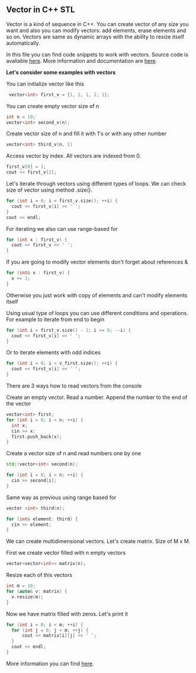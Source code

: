 ## Vector in C++ STL
Vector is a kind of sequence in C++. You can create vector of any size you want and also you can
modify vectors: add elements, erase elements and so on. Vectors are same as dynamic arrays with the ability to resize itself automatically.

In this file you can find code snippets to work with vectors. Source code is avaliable [here](vectors.cpp). 
More information and documentation are [here](https://en.cppreference.com/w/cpp/container/vector).


**Let's consider some examples with vectors**


  You can initialize vector like this
  ```c++
   vector<int> first_v = {1, 2, 1, 2, 1};
  ```
  
  

  You can create empty vector size of n
  ```c++
  int n = 10;
  vector<int> second_v(n);
  ```
  Create vector size of n and fill it with 1's or with any other number
  ```c++
  vector<int> third_v(n, 1)
   ```

  Access vector by index. All vectors are indexed from 0.
  ```c++
  first_v[0] = 1;
  cout << first_v[2];
  ```

  Let's iterate through vectors using different types of loops.
  We can check size of vector using method .size().
  ```c++
  for (int i = 0; i < first_v.size(); ++i) {
    cout << first_v[i] << ' ';
  }
  cout << endl;
  ```

  For iterating we also can use range-based for
  ```c++
  for (int x : first_v) {
    cout << first_v << ' ';
  }
  ```  
  
  If you are going to modify vector elements don't forget about references &
  ```c++
  for (int& x : first_v) {
    x += 1;
  }
  ```

  Otherwise you just work with copy of elements and can't modify elements itself


  Using usual type of loops you can use different conditions and operations. For example to iterate from end to begin
  ```c++
  for (int i = first_v.size() - 1; i >= 0; --i) {
    cout << first_v[i] << ' ';
  }
  ```

  Or to iterate elements with odd indices
  ```c++
  for (int i = 0; i < v_first.size(); ++i) {
    cout << first_v[i] << ' ';
  }
  ```
  
  There are 3 ways how to read vectors from the console

  Create an empty vector. Read a number.
  Append the number to the end of the vector
  ```c++
  vector<int> first;
  for (int i = 0; i < n; ++i) {
    int x;
    cin >> x;
    first.push_back(x);
  }
  ```
  

  Create a vector size of n and read numbers one by one
  ```c++
  std::vector<int> second(n);

  for (int i = 0; i < n; ++i) {
    cin >> second[i];
  }
  ```
  
  Same way as previous using range based for
  ```c++
  vector <int> third(n);

  for (int& element: third) {
    cin >> element;
  }
  ```
  
  We can create multidimensional vectors.
  Let's create matrix. Size of M x M.
  
  First we create vector filled with n empty vectors
  ```c++
  vector<vector<int>> matrix(n);
  ```
  
  Resize each of this vectors
  ```c++
  int m = 10;
  for (auto& v: matrix) {
    v.resize(m);
  }
  ```
  Now we have matrix filled with zeros.
  Let's print it
  ```c++
  for (int i = 0; i < m; ++i) {
    for (int j = 0; j < m; ++j) {
        cout << matrix[i][j] << ' ';
    }
    cout << endl;
  }
  ```
  
  More information you can find [here](https://en.cppreference.com/w/cpp/container/vector).